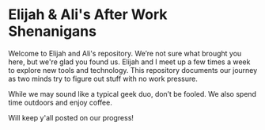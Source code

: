 # Elijah & Ali's After Work Shenanigans

Welcome to Elijah and Ali's repository. We’re not sure what brought you here, but we're glad you found us. Elijah and I meet up a few times a week to explore new tools and technology. This repository documents our journey as two minds try to figure out stuff with no work pressure.

While we may sound like a typical geek duo, don’t be fooled. We also spend time outdoors and enjoy coffee.

Will keep y'all posted on our progress!